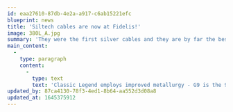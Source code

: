 ```yaml
---
id: eaa27610-87db-4e2a-a917-c6ab15221efc
blueprint: news
title: 'Siltech cables are now at Fidelis!'
image: 380L_A.jpg
summary: 'They were the first silver cables and they are by far the best silver cables. Come see how Siltech can bring a level of transparency and openness to any system that other cables can''t match. The Classic Legend series is on display and everyone is in agreement - it is the best cables we have ever heard!'
main_content:
  -
    type: paragraph
    content:
      -
        type: text
        text: 'Classic Legend employs improved metallurgy - G9 is the 9th generation of Siltech’s proprietary silver-gold alloy with up to 2 times larger conductors than previous generations. This new range uses the company’s new G9 silver-gold conductors, the latest in a long line starting with the G1 which was a 99.99% pure solid silver wire found in the first cables. Silver boasts the best conductivity of any metal, and this actually improves over time. The new G9 wire alloys silver and gold together to fill in the micro-cracks of the crystal structure, as well as offering improved cable run-in.'
updated_by: 87ca4130-78f3-4ed1-8b64-aa552d3d08a8
updated_at: 1645375912
---
```

